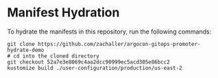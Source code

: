 # Manifest Hydration

To hydrate the manifests in this repository, run the following commands:

```shell
git clone https://github.com/zachaller/argocon-gitops-promoter-hydrate-demo
# cd into the cloned directory
git checkout 52a7e3e8069c4aa2dcc90999ec5acd305e86bcc2
kustomize build ./user-configuration/production/us-east-2
```
